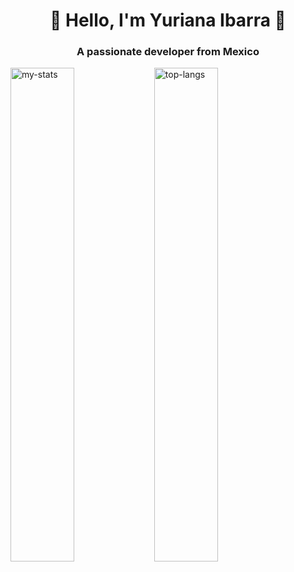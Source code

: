 <h1 align="center">🌟 Hello, I'm Yuriana Ibarra 🌟</h1>
<h3 align="center">A passionate developer from Mexico</h3>

<img alt="my-stats" align="left" width="45%" src="https://github-readme-stats.vercel.app/api?username=NinYuri&show_icons=true"/>
<img alt="top-langs" align="left" width="45%" src="https://github-readme-stats.vercel.app/api/top-langs/?username=NinYuri&layout=donut"/>
